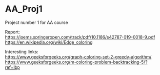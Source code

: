 # AA_Proj1
Project number 1 for AA course

Report:  
https://joems.springeropen.com/track/pdf/10.1186/s42787-019-0018-9.pdf  
https://en.wikipedia.org/wiki/Edge_coloring  


Interesting links:  
https://www.geeksforgeeks.org/graph-coloring-set-2-greedy-algorithm/  
https://www.geeksforgeeks.org/m-coloring-problem-backtracking-5/?ref=lbp
